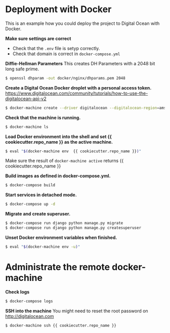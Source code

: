 # Deployment with Docker
This is an example how you could deploy the project to Digital Ocean with Docker.

__Make sure settings are correct__
- Check that the `.env` file is setyp correctly.
- Check that domain is correct in `docker-compose.yml`

__Diffie-Hellman Parameters__
This creates DH Parameters with a 2048 bit long safe prime.
```sh
$ openssl dhparam -out docker/nginx/dhparams.pem 2048
```

__Create a Digital Ocean Docker droplet with a personal access token.__
https://www.digitalocean.com/community/tutorials/how-to-use-the-digitalocean-api-v2
```sh
$ docker-machine create --driver digitalocean --digitalocean-region=ams2 --digitalocean-access-token=ACCESS_TOKEN {{ cookiecutter.repo_name }}
```

__Check that the machine is running.__
```sh
$ docker-machine ls
```

__Load Docker environment into the shell and set {{ cookiecutter.repo_name }} as the active machine.__
```sh
$ eval "$(docker-machine env  {{ cookiecutter.repo_name }})"
```
Make sure the result of `docker-machine active` returns {{ cookiecutter.repo_name }}

__Build images as defined in docker-compose.yml.__
```sh
$ docker-compose build
```

__Start services in detached mode.__
```sh
$ docker-compose up -d
```

__Migrate and create superuser.__
```sh
$ docker-compose run django python manage.py migrate
$ docker-compose run django python manage.py createsuperuser
```

__Unset Docker environment variables when finished.__
```sh
$ eval "$(docker-machine env -u)"
```

# Administrate the remote docker-machine
__Check logs__
```sh
$ docker-compose logs
```

__SSH into the machine__
You might need to reset the root password on http://digitalocean.com
```sh
$ docker-machine ssh {{ cookiecutter.repo_name }}
```
